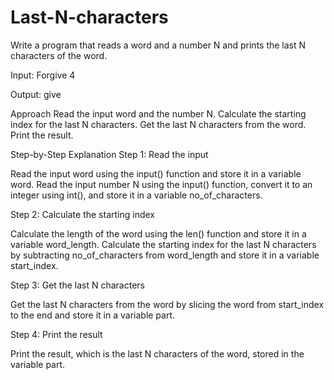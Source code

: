 # Last-N-characters

Write a program that reads a word and a number N and prints the last N characters of the word.

Input: Forgive
4

Output: give

Approach
Read the input word and the number N.
Calculate the starting index for the last N characters.
Get the last N characters from the word.
Print the result.

Step-by-Step Explanation
Step 1: Read the input

Read the input word using the input() function and store it in a variable word.
Read the input number N using the input() function, convert it to an integer using int(), and store it in a variable no_of_characters.

Step 2: Calculate the starting index

Calculate the length of the word using the len() function and store it in a variable word_length.
Calculate the starting index for the last N characters by subtracting no_of_characters from word_length and store it in a variable start_index.
 
Step 3: Get the last N characters

Get the last N characters from the word by slicing the word from start_index to the end and store it in a variable part.

Step 4: Print the result

Print the result, which is the last N characters of the word, stored in the variable part.
